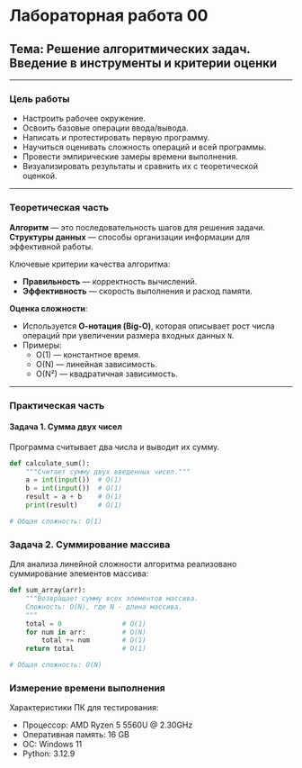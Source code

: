 # Лабораторная работа 00  
## Тема: Решение алгоритмических задач. Введение в инструменты и критерии оценки

---

### Цель работы
- Настроить рабочее окружение.  
- Освоить базовые операции ввода/вывода.  
- Написать и протестировать первую программу.  
- Научиться оценивать сложность операций и всей программы.  
- Провести эмпирические замеры времени выполнения.  
- Визуализировать результаты и сравнить их с теоретической оценкой.  

---

### Теоретическая часть

**Алгоритм** — это последовательность шагов для решения задачи.  
**Структуры данных** — способы организации информации для эффективной работы.  

Ключевые критерии качества алгоритма:  
- **Правильность** — корректность вычислений.  
- **Эффективность** — скорость выполнения и расход памяти.  

**Оценка сложности**:  
- Используется **О-нотация (Big-O)**, которая описывает рост числа операций при увеличении размера входных данных `N`.  
- Примеры:  
  - O(1) — константное время.  
  - O(N) — линейная зависимость.  
  - O(N²) — квадратичная зависимость.  

---

### Практическая часть

#### Задача 1. Сумма двух чисел
Программа считывает два числа и выводит их сумму.  

```python
def calculate_sum():
    """Считает сумму двух введенных чисел."""
    a = int(input())  # O(1)
    b = int(input())  # O(1)
    result = a + b    # O(1)
    print(result)     # O(1)

# Общая сложность: O(1)
```
### Задача 2. Суммирование массива

Для анализа линейной сложности алгоритма реализовано суммирование элементов массива:

```python
def sum_array(arr):
    """Возвращает сумму всех элементов массива.
    Сложность: O(N), где N - длина массива.
    """
    total = 0               # O(1)
    for num in arr:         # O(N)
        total += num        # O(1)
    return total            # O(1)

# Общая сложность: O(N)
```
### Измерение времени выполнения
Характеристики ПК для тестирования: 
 - Процессор: AMD Ryzen 5 5560U @ 2.30GHz 
 - Оперативная память: 16 GB
 - ОС: Windows 11 
 - Python: 3.12.9
